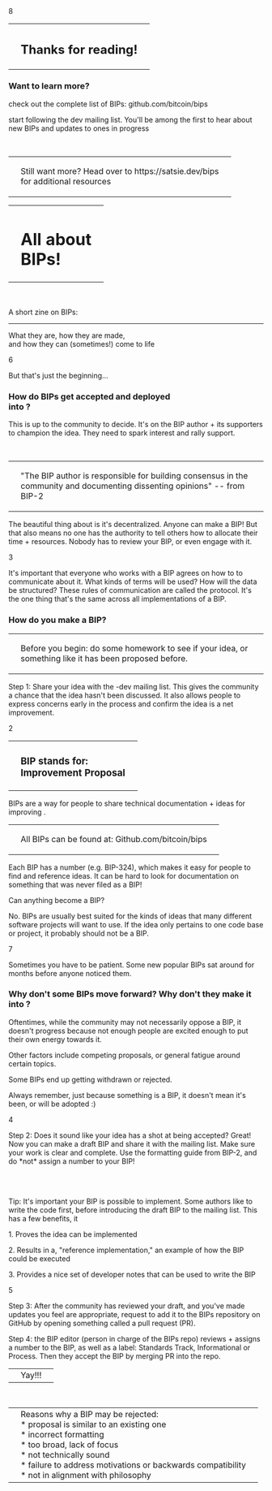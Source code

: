 <zine-page class="left">
  <page-num>
    8
  </page-num>
  <table class="contents-centered">
    <tr>
      <td>
        <small-splash-left />
      </td>
      <td>
        <h2>
          Thanks for reading!
        </h2>
      </td>
      <td>
        <small-splash-right />
      </td>
    </tr>
  </table>
  <h3>
    Want to learn more?
  </h3>
  <p class="text-left">
    <arrow-right class="first" />
    check out the complete list of BIPs:
    github.com/bitcoin/bips
  </p>
  <p class="text-left">
    <arrow-right class="second" />
    start following the <bitcoin></bitcoin>
    dev mailing list. You'll be among the
    first to hear about new BIPs and updates
    to ones in progress
  </p>
  <br />
  <div class="squiggly squiggly-1"></div>
  <div class="squiggly squiggly-2"></div>
  <table>
    <tr>
      <td>
        <div class="x-small squiggly-vert squiggly-vert-1"></div>
        <div class="x-small squiggly-vert squiggly-vert-2"></div>
      </td>
      <td>
        <p class="text-center">
          Still want more? Head over to 
          https://satsie.dev/bips
          <br />
          for additional resources
        </p>
      </td>
      <td>
        <div class="x-small squiggly-vert squiggly-vert-1"></div>
        <div class="x-small squiggly-vert squiggly-vert-2"></div>
      </td>
    </tr>
  </table>
  <div class="squiggly squiggly-1"></div>
  <div class="squiggly squiggly-2"></div>
</zine-page>

<zine-page class="right">
  <table>
  <tr>
  <td>
    <splash-left />
    </td>
    <td>
  <h1>
    All about
    <br />
    BIPs!
  </h1>
  </td>
    <td>
    <splash-left class="background-mirrored"/>
    </td>
  </tr>
  </table>
  <br />
  <br />
  A short zine on BIPs:
  <hr />
  <p class="text-center">
    What they are, how they are made,
    <br />
    and how they can (sometimes!) come to life
  </p>
</zine-page>

<zine-page class="left">
  <page-num>
    6
  </page-num>
  <p class="text-center">
    But that's just the beginning...
    <br />
    <h3>
      How do BIPs get accepted and deployed
      <br />
      into <bitcoin></bitcoin>?
    </h3>
  </p>
  <p>
    This is up to the community to decide. It's on the BIP
    author + its supporters to champion the idea. They need
    to spark interest and rally support.
  </p>
  <br />
  <div class="squiggly squiggly-1"></div>
  <div class="squiggly squiggly-2"></div>
  <table>
    <tr>
      <td>
        <div class="large squiggly-vert squiggly-vert-1"></div>
        <div class="large squiggly-vert squiggly-vert-2"></div>
      </td>
      <td>
        <p>
          "The BIP author is responsible for building consensus
          in the community and documenting dissenting opinions"
          -- from BIP-2
        </p>
      </td>
      <td>
        <div class="large squiggly-vert squiggly-vert-1"></div>
        <div class="large squiggly-vert squiggly-vert-2"></div>
      </td>
    </tr>
  </table>
  <div class="squiggly squiggly-1"></div>
  <div class="squiggly squiggly-2"></div>
  <p>
    The beautiful thing about <bitcoin></bitcoin> is it's
    decentralized. Anyone can make a BIP! But that also means
    no one has the authority to tell others how to allocate
    their time + resources. Nobody has to review your BIP,
    or even engage with it.
  </p>
</zine-page>

<zine-page class="right">
  <page-num>
    3
  </page-num>
  <p>
    It's important that everyone who works
    with a BIP agrees on how to to communicate
    about it. What kinds of terms will be used?
    How will the data be structured? These rules
    of communication are called the protocol.
    It's the one thing that's the same across all
    implementations of a BIP.
  </p>
  <h3>
    How do you make a BIP?
  </h3>
  <div class="squiggly squiggly-1"></div>
  <div class="squiggly squiggly-2"></div>
  <table>
    <tr>
      <td>
        <div class="medium squiggly-vert squiggly-vert-1"></div>
        <div class="medium squiggly-vert squiggly-vert-2"></div>
      </td>
      <td>
        <p>
          Before you begin: do some homework to see if your idea,
          or something like it has been proposed before.
        </p>
      </td>
      <td>
        <div class="medium squiggly-vert squiggly-vert-1"></div>
        <div class="medium squiggly-vert squiggly-vert-2"></div>
      </td>
    </tr>
  </table>
  <div class="squiggly squiggly-1"></div>
  <div class="squiggly squiggly-2"></div>
  <p>
    Step 1: Share your idea with the <bitcoin></bitcoin>-dev mailing list.
    This gives the community a chance that the idea hasn't been
    discussed. It also allows people to express concerns early
    in the process and confirm the idea is a net improvement.
  </p>
</zine-page>

<zine-page class="left">
  <page-num>
    2
  </page-num>
  <table class="contents-centered">
    <tr>
      <td>
        <small-splash-left />
      </td>
      <td>
        <h3 class="text-center">
          BIP stands for:
          <br />
          <bitcoin></bitcoin> Improvement Proposal
        </h3>
      </td>
      <td>
        <small-splash-right />
      </td>
    </tr>
  </table>
  <p>
    BIPs are a way for people to share technical documentation
    + ideas for improving <bitcoin></bitcoin>.
  </p>
  <div class="squiggly squiggly-1"></div>
  <div class="squiggly squiggly-2"></div>
  <table>
    <tr>
      <td>
        <div class="x-small squiggly-vert squiggly-vert-1"></div>
        <div class="x-small squiggly-vert squiggly-vert-2"></div>
      </td>
      <td>
        <p class="text-center">
          All BIPs can be found at:
          Github.com/bitcoin/bips
        </p>
      </td>
      <td>
        <div class="x-small squiggly-vert squiggly-vert-1"></div>
        <div class="x-small squiggly-vert squiggly-vert-2"></div>
      </td>
    </tr>
  </table>
  <div class="squiggly squiggly-1"></div>
  <div class="squiggly squiggly-2"></div>
  <p>
    Each BIP has a number (e.g. BIP-324), which makes it easy
    for people to find and reference ideas. It can be hard to
    look for documentation on something that was never filed
    as a BIP!
  </p>
  <p class="text-center">
    Can anything become a BIP?
  </p>
  <p>
    No. BIPs are usually best suited for the kinds of ideas
    that many different software projects will want to use.
    If the idea only pertains to one code base or project,
    it probably should not be a BIP.
  </p>
</zine-page>

<zine-page class="right">
  <page-num>
    7
  </page-num>
  <br />
  <p class="text-center">
    Sometimes you have to be patient. Some new
    popular BIPs sat around for months before
    anyone noticed them.
  </p>
  <h3>
    Why don't some BIPs move forward? Why don't
    they make it into <bitcoin></bitcoin>?
  </h3>
  <p>
    Oftentimes, while the community may not 
    necessarily oppose a BIP, it doesn't progress
    because not enough people are excited enough
    to put their own energy towards it.
  </p>
  <p class="text-center">
    Other factors include competing proposals, or
    general fatigue around certain topics.
  </p>
  <p class="text-center">
    Some BIPs end up getting withdrawn or rejected.
  </p>
  <p class="text-center">
    Always remember, just because something is a BIP,
    it doesn't mean it's been, or will be adopted :)
  </p>
</zine-page>

<zine-page class="left">
  <page-num>
    4
  </page-num>
  <p>
    Step 2: Does it sound like your idea has a shot
    at being accepted? Great! Now you can make a draft
    BIP and share it with the mailing list. Make sure
    your work is clear and complete. Use the formatting
    guide from BIP-2, and do *not* assign a number to
    your BIP!
  </p>
  <br />
  <div class="squiggly squiggly-1"></div>
  <div class="squiggly squiggly-2"></div>
  <br />
  <p>
    Tip: It's important your BIP is possible to implement.
    Some authors like to write the code first, before
    introducing the draft BIP to the mailing list.
    This has a few benefits, it
  </p>
  <p class="text-left">
    1. Proves the idea can be implemented
  </p>
  <p class="text-left">
    2. Results in a, "reference implementation," an example
    of how the BIP could be executed
  </p>
  <p class="text-left">
    3. Provides a nice set of developer notes that can be
    used to write the BIP
  </p>
</zine-page>

<zine-page class="right">
  <page-num>
    5
  </page-num>
  <p>
    Step 3: After the community has reviewed your
    draft, and you've made updates you feel are
    appropriate, request to add it to the BIPs
    repository on GitHub by opening something
    called a pull request (PR).
  </p>
  <p>
    Step 4: the BIP editor (person in charge of the
    BIPs repo) reviews + assigns a number to the 
    BIP, as well as a label: Standards Track,
    Informational or Process. Then they accept the
    BIP by merging PR into the repo.
  </p>
  <table class="contents-centered">
    <tr>
      <td>
        <small-splash-left />
      </td>
      <td>
        Yay!!!
      </td>
      <td>
        <small-splash-right />
      </td>
    </tr>
  </table>
  <br />
  <div class="squiggly squiggly-1"></div>
  <div class="squiggly squiggly-2"></div>
  <table>
    <tr>
      <td>
        <div class="x-large squiggly-vert squiggly-vert-1"></div>
        <div class="x-large squiggly-vert squiggly-vert-2"></div>
      </td>
      <td class="text-left">
        Reasons why a BIP may be rejected:
        <br />
        * proposal is similar to an existing one
        <br />
        * incorrect formatting
        <br />
        * too broad, lack of focus
        <br />
        * not technically sound
        <br />
        * failure to address motivations or backwards compatibility
        <br />
        * not in alignment with <bitcoin></bitcoin> philosophy
        <br />
      </td>
      <td>
        <div class="x-large squiggly-vert squiggly-vert-1"></div>
        <div class="x-large squiggly-vert squiggly-vert-2"></div>
      </td>
    </tr>
  </table>
  <div class="squiggly squiggly-1"></div>
  <div class="squiggly squiggly-2"></div>
</zine-page>
